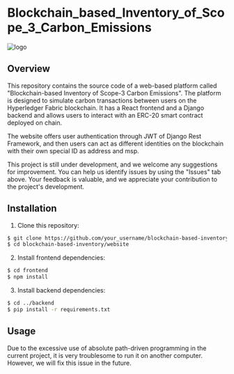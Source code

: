 # Blockchain_based_Inventory_of_Scope_3_Carbon_Emissions
![logo](https://user-images.githubusercontent.com/74814435/233967208-6be13513-f1dc-4246-9b19-5849ce11ce74.png)

## Overview
This repository contains the source code of a web-based platform called "Blockchain-based Inventory of Scope-3 Carbon Emissions". The platform is designed to simulate carbon transactions between users on the Hyperledger Fabric blockchain. It has a React frontend and a Django backend and allows users to interact with an ERC-20 smart contract deployed on chain. 

The website offers user authentication through JWT of Django Rest Framework, and then users can act as different identities on the blockchain with their own special ID as address and msp.

This project is still under development, and we welcome any suggestions for improvement. You can help us identify issues by using the "Issues" tab above. Your feedback is valuable, and we appreciate your contribution to the project's development.

## Installation
1. Clone this repository:
```bash
$ git clone https://github.com/your_username/blockchain-based-inventory.git
$ cd blockchain-based-inventory/website
```

2. Install frontend dependencies:
```bash
$ cd frontend
$ npm install
```

3. Install backend dependencies:
```bash
$ cd ../backend
$ pip install -r requirements.txt
```

## Usage
Due to the excessive use of absolute path-driven programming in the current project, it is very troublesome to run it on another computer. However, we will fix this issue in the future.